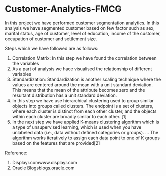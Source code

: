 # Customer-Analytics-FMCG

In this project we have performed customer segmentation analytics. In this analysis we have segmented customer based on few factor such as sex, marital status, age of customer, level of education, income of the customer, occupation of customer and settlement size. 

Steps which we have followed are as follows:

1. Correlation Matrix: In this step we have found the correlation between the variables
2. As a part of analysis we hace visualised the relationship of different variables
3. Standardization: Standardization is another scaling technique where the values are centered around the mean with a unit standard deviation. This means that the mean of the attribute becomes zero and the resultant distribution has a unit standard deviation.
4. In this step we have use hierarchical clustering used to group similar objects into groups called clusters. The endpoint is a set of clusters, where each cluster is distinct from each other cluster, and the objects within each cluster are broadly similar to each other. [1]
5. In the next step we have applied K-means clustering algorithm which is a type of unsupervised learning, which is used when you have unlabeled data (i.e., data without defined categories or groups). ... The algorithm works iteratively to assign each data point to one of K groups based on the features that are provided[2]


Reference:
1. Displayr.comwww.displayr.com
2. Oracle Blogsblogs.oracle.com
